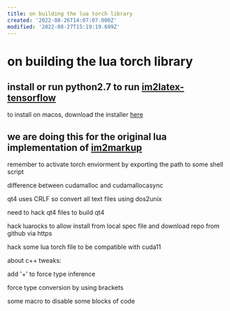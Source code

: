 ```yaml
---
title: on building the lua torch library
created: '2022-08-26T14:07:07.000Z'
modified: '2022-08-27T15:19:19.699Z'
---
```


# on building the lua torch library

## install or run python2.7 to run [im2latex-tensorflow]()

to install on macos, download the installer [here]()

## we are doing this for the original lua implementation of [im2markup]()

remember to activate torch enviorment by exporting the path to some shell script

difference between cudamalloc and cudamallocasync

qt4 uses CRLF so convert all text files using dos2unix

need to hack qt4 files to build qt4

hack luarocks to allow install from local spec file and download repo from github via https

hack some lua torch file to be compatible with cuda11

about c++ tweaks:

add '+' to force type inference

force type conversion by using brackets

some macro to disable some blocks of code
